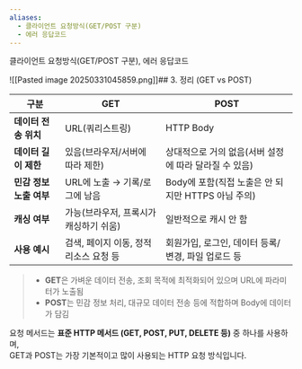 ```yaml
---
aliases:
  - 클라이언트 요청방식(GET/POST 구분)
  - 에러 응답코드
---
```

클라이언트 요청방식(GET/POST 구분), 에러 응답코드

![[Pasted image 20250331045859.png]]## 3. 정리 (GET vs POST)

|구분|GET|POST|
|---|---|---|
|**데이터 전송 위치**|URL(쿼리스트링)|HTTP Body|
|**데이터 길이 제한**|있음(브라우저/서버에 따라 제한)|상대적으로 거의 없음(서버 설정에 따라 달라질 수 있음)|
|**민감 정보 노출 여부**|URL에 노출 → 기록/로그에 남음|Body에 포함(직접 노출은 안 되지만 HTTPS 아님 주의)|
|**캐싱 여부**|가능(브라우저, 프록시가 캐싱하기 쉬움)|일반적으로 캐시 안 함|
|**사용 예시**|검색, 페이지 이동, 정적 리소스 요청 등|회원가입, 로그인, 데이터 등록/변경, 파일 업로드 등|

> - **GET**은 가벼운 데이터 전송, 조회 목적에 최적화되어 있으며 URL에 파라미터가 노출됨     
> - **POST**는 민감 정보 처리, 대규모 데이터 전송 등에 적합하며 Body에 데이터가 담김


요청 메서드는 **표준 HTTP 메서드 (GET, POST, PUT, DELETE 등)** 중 하나를 사용하며,  
GET과 POST는 가장 기본적이고 많이 사용되는 HTTP 요청 방식입니다.